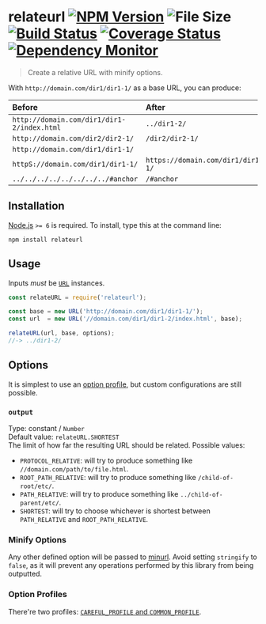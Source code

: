 # relateurl [![NPM Version][npm-image]][npm-url] ![File Size][filesize-image] [![Build Status][travis-image]][travis-url] [![Coverage Status][coveralls-image]][coveralls-url] [![Dependency Monitor][greenkeeper-image]][greenkeeper-url]

> Create a relative URL with minify options.


With `http://domain.com/dir1/dir1-1/` as a base URL, you can produce:

| Before                                     | After                             |
| :----------------------------------------- | :-------------------------------- |
| `http://domain.com/dir1/dir1-2/index.html` | `../dir1-2/`                      |
| `http://domain.com/dir2/dir2-1/`           | `/dir2/dir2-1/`                   |
| `http://domain.com/dir1/dir1-1/`           | ` `                               |
| `httpS://domain.com/dir1/dir1-1/`          | `https://domain.com/dir1/dir1-1/` |
| `../../../../../../../../#anchor`          | `/#anchor`                        |


## Installation

[Node.js](http://nodejs.org/) `>= 6` is required. To install, type this at the command line:
```shell
npm install relateurl
```


## Usage

Inputs *must* be [`URL`](https://developer.mozilla.org/en/docs/Web/API/URL) instances.

```js
const relateURL = require('relateurl');

const base = new URL('http://domain.com/dir1/dir1-1/');
const url  = new URL('//domain.com/dir1/dir1-2/index.html', base);

relateURL(url, base, options);
//-> ../dir1-2/
```


## Options

It is simplest to use an [option profile](#option-profiles), but custom configurations are still possible.

### `output`
Type: constant / `Number`  
Default value: `relateURL.SHORTEST`  
The limit of how far the resulting URL should be related. Possible values:

* `PROTOCOL_RELATIVE`: will try to produce something like `//domain.com/path/to/file.html`.
* `ROOT_PATH_RELATIVE`: will try to produce something like `/child-of-root/etc/`.
* `PATH_RELATIVE`: will try to produce something like `../child-of-parent/etc/`.
* `SHORTEST`: will try to choose whichever is shortest between `PATH_RELATIVE` and `ROOT_PATH_RELATIVE`.


### Minify Options

Any other defined option will be passed to [minurl](https://npmjs.com/minurl). Avoid setting `stringify` to `false`, as it will prevent any operations performed by this library from being outputted.


### Option Profiles

There're two profiles: [`CAREFUL_PROFILE` and `COMMON_PROFILE`](https://npmjs.com/minurl#option-profiles).


[npm-image]: https://img.shields.io/npm/v/relateurl.svg
[npm-url]: https://npmjs.org/package/relateurl
[filesize-image]: https://img.shields.io/badge/size-4.3kB%20gzipped-blue.svg
[travis-image]: https://img.shields.io/travis/stevenvachon/relateurl.svg
[travis-url]: https://travis-ci.org/stevenvachon/relateurl
[coveralls-image]: https://img.shields.io/coveralls/stevenvachon/relateurl.svg
[coveralls-url]: https://coveralls.io/github/stevenvachon/relateurl
[greenkeeper-image]: https://badges.greenkeeper.io/stevenvachon/relateurl.svg
[greenkeeper-url]: https://greenkeeper.io/
